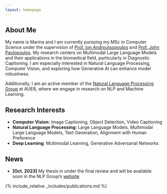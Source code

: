 ```yaml
---
layout: homepage
---
```


## About Me

My name is Marina and I am currently pursuing my MSc in Computer Science under the supervision of [Prof. Ion Androutsopoulos](https://www2.aueb.gr/users/ion/) and [Prof. John Pavlopoulos](https://ipavlopoulos.github.io). My research centers on Multimodal Large Language Models and their applications in the biomedical field, particularly in Diagnostic Captioning. I am especially interested in Natural Language Processing, Computer Vision, and exploring how Generative AI can enhance model robustness.

Additionally, I am an active member of the [Natural Language Processing Group](http://nlp.cs.aueb.gr/theses.html) at AUEB, where we engage in research on NLP and Machine Learning.


## Research Interests

- **Computer Vision:** Image Captioning, Object Detection, Video Captioning
- **Natural Language Processing:** Large Language Models, Multimodal Large Language Models, Text Generation, Alignment with Human Preference
- **Deep Learning**: Multimodal Learning, Generative Adversarial Networks


## News

- **[Oct. 2023]** My thesis in under the final review and will be available soon in the NLP Group’s [website](http://nlp.cs.aueb.gr)


{% include_relative _includes/publications.md %}


<!-- {% include_relative _includes/services.md %} -->
